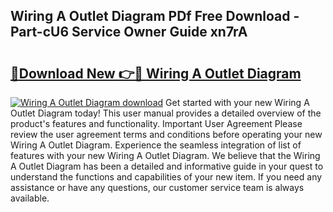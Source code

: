 ## Wiring A Outlet Diagram PDf Free Download - Part-cU6 Service Owner Guide xn7rA

# <h2><a href="http://dfic07.blite.top/?on=Wiring+A+Outlet+Diagram">🔗Download New 👉🔴 Wiring A Outlet Diagram</a></h2>

[![Wiring A Outlet Diagram download](https://i.imgur.com/lujVjoI.png)](http://dfic07.blite.top/?on=Wiring+A+Outlet+Diagram)
Get started with your new Wiring A Outlet Diagram today! This user manual provides a detailed overview of the product's features and functionality. Important User Agreement Please review the user agreement terms and conditions before operating your new Wiring A Outlet Diagram. Experience the seamless integration of list of features with your new Wiring A Outlet Diagram. We believe that the Wiring A Outlet Diagram has been a detailed and informative guide in your quest to understand the functions and capabilities of your new item. If you need any assistance or have any questions, our customer service team is always available.
